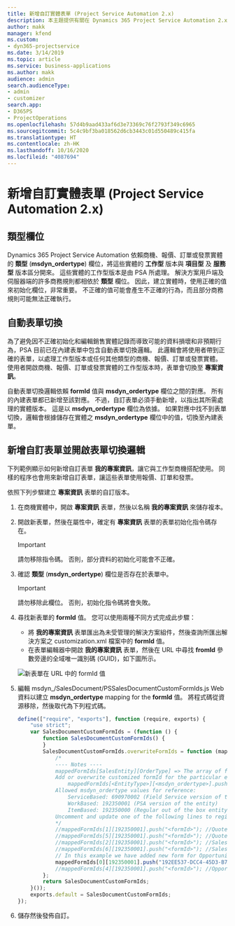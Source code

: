 ```yaml
---
title: 新增自訂實體表單 (Project Service Automation 2.x)
description: 本主題提供有關在 Dynamics 365 Project Service Automation 2.x 中如何為商機、報價、訂單或發票新增自訂實體表單的資訊。
author: makk
manager: kfend
ms.custom:
- dyn365-projectservice
ms.date: 3/14/2019
ms.topic: article
ms.service: business-applications
ms.author: makk
audience: admin
search.audienceType:
- admin
- customizer
search.app:
- D365PS
- ProjectOperations
ms.openlocfilehash: 57d4b9aad433af6d3e73369c76f2793f349c6965
ms.sourcegitcommit: 5c4c9bf3ba018562d6cb3443c01d550489c415fa
ms.translationtype: HT
ms.contentlocale: zh-HK
ms.lasthandoff: 10/16/2020
ms.locfileid: "4087694"
---
```

# <a name="add-new-custom-entity-forms-project-service-automation-2x"></a>新增自訂實體表單 (Project Service Automation 2.x)

## <a name="type-field"></a>類型欄位 

Dynamics 365 Project Service Automation 依賴商機、報價、訂單或發票實體的 **類型** (**msdyn\_ordertype**) 欄位，將這些實體的 **工作型** 版本與 **項目型** 及 **服務型** 版本區分開來。 這些實體的工作型版本是由 PSA 所處理。 解決方案用戶端及伺服器端的許多商務規則都相依於 **類型** 欄位。 因此，建立實體時，使用正確的值來初始化欄位，非常重要。 不正確的值可能會產生不正確的行為，而且部分商務規則可能無法正確執行。

## <a name="automatic-form-switching"></a>自動表單切換

為了避免因不正確初始化和編輯銷售實體記錄而導致可能的資料損壞和非預期行為，PSA 目前已在內建表單中包含自動表單切換邏輯。 此邏輯會將使用者帶到正確的表單，以處理工作型版本或任何其他類型的商機、報價、訂單或發票實體。 使用者開啟商機、報價、訂單或發票實體的工作型版本時，表單會切換至 **專案資訊**。

自動表單切換邏輯依賴 **formId** 值與 **msdyn\_ordertype** 欄位之間的對應。 所有的內建表單都已新增至該對應。 不過，自訂表單必須手動新增，以指出其所需處理的實體版本。 這是以 **msdyn\_ordertype** 欄位為依據。 如果對應中找不到表單切換，邏輯會根據儲存在實體之 **msdyn\_ordertype** 欄位中的值，切換至內建表單。

## <a name="add-custom-forms-and-turn-on-the-form-switching-logic"></a>新增自訂表單並開啟表單切換邏輯

下列範例顯示如何新增自訂表單 **我的專案資訊**，讓它與工作型商機搭配使用。 同樣的程序也會用來新增自訂表單，讓這些表單使用報價、訂單和發票。

依照下列步驟建立 **專案資訊** 表單的自訂版本。

1. 在商機實體中，開啟 **專案資訊** 表單，然後以名稱 **我的專案資訊** 來儲存複本。
2. 開啟新表單，然後在屬性中，確定有 **專案資訊** 表單的表單初始化指令碼存在。 

    > [!IMPORTANT]
    > 請勿移除指令碼。 否則，部分資料的初始化可能會不正確。

3. 確認 **類型** (**msdyn\_ordertype**) 欄位是否存在於表單中。 

    > [!IMPORTANT]
    > 請勿移除此欄位。 否則，初始化指令碼將會失敗。

4. 尋找新表單的 **formId** 值。 您可以使用兩種不同方式完成此步驟：

    - 將 **我的專案資訊** 表單匯出為未受管理的解決方案組件，然後查詢所匯出解決方案之 customization.xml 檔案中的 **formId** 值。
    - 在表單編輯器中開啟 **我的專案資訊** 表單，然後在 URL 中尋找 **fromId** 參數旁邊的全域唯一識別碼 (GUID)，如下圖所示。

    ![新表單在 URL 中的 formId 值](media/how-to-add-custom-forms-in-v2.0.png)

5. 編輯 msdyn\_/SalesDocument/PSSalesDocumentCustomFormIds.js Web 資料以建立 **msdyn\_ordertype** mapping for the **formId** 值。 將程式碼從資源移除，然後取代為下列程式碼。

    ```javascript
    define(["require", "exports"], function (require, exports) {
        "use strict";
        var SalesDocumentCustomFormIds = (function () {
            function SalesDocumentCustomFormIds() {
            }
            SalesDocumentCustomFormIds.overwriteFormIds = function (mappedFormIds) {
                /*
                ---- Notes ----
                mappedFormIds[SalesEntity][OrderType] => The array of forms IDs that support particular entity and order type
                Add or overwrite customized formId for the particular entity and order type by calling:
                    mappedFormIds[<EntityType>][<msdyn_ordertype>].push("<formId>");
                Allowed msdyn_ordertype values for reference:
                    ServiceBased: 690970002 (Field Service version of the entity)
                    WorkBased: 192350001 (PSA version of the entity)
                    ItemBased: 192350000 (Regular out of the box entity)
                Uncomment and update one of the following lines to register custom PSA form for required entity:
                */      
                //mappedFormIds[1][192350001].push("<formId>"); //Quote
                //mappedFormIds[5][192350001].push("<formId>"); //Quote Line
                //mappedFormIds[2][192350001].push("<formId>"); //Sales Order
                //mappedFormIds[6][192350001].push("<formId>"); //Sales Order Line
                // In this example we have added new form for Opportunity
                mappedFormIds[0][192350001].push("192EE537-DCC4-45D3-B7AF-EA694B9113D2"); //Opportunity
                //mappedFormIds[4][192350001].push("<formId>"); //Opportunity Line
            };
            return SalesDocumentCustomFormIds;
        }());
        exports.default = SalesDocumentCustomFormIds;
    });
    ```

6. 儲存然後發佈自訂。
